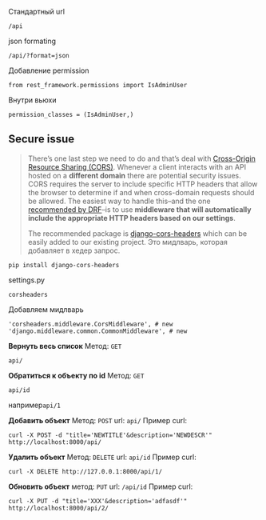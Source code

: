 Стандартный url 

    /api

json formating

    /api/?format=json


Добавление permission 

    from rest_framework.permissions import IsAdminUser
Внутри вьюхи
	

    permission_classes = (IsAdminUser,)



## Secure issue
> There’s one last step we need to do and that’s deal with [Cross-Origin
> Resource Sharing
> (CORS)](https://developer.mozilla.org/en-US/docs/Web/HTTP/CORS).
> Whenever a client interacts with an API hosted on a **different
> domain** there are potential security issues. CORS requires the server
> to include specific HTTP headers that allow the browser to determine
> if and when cross-domain requests should be allowed.
The easiest way to handle this–and the one [recommended by DRF](http://www.django-rest-framework.org/topics/ajax-csrf-cors/)–is to use **middleware that will automatically include the appropriate HTTP headers based on our settings**.
> 
> 
> The recommended package is
> [django-cors-headers](https://github.com/ottoyiu/django-cors-headers/)
> which can be easily added to our existing project.
Это мидлварь, которая добавляет в хедер запрос.

    pip install django-cors-headers

settings.py
```
corsheaders
```
Добавляем мидлварь
```
'corsheaders.middleware.CorsMiddleware', # new
'django.middleware.common.CommonMiddleware', # new
```




**Вернуть весь список** 
Метод: `GET`

    api/

**Обратиться к объекту по id** 
Метод: `GET`

    api/id 

 например`api/1`

**Добавить объект** 
Метод: `POST`
url: `api/`
Пример curl:

    curl -X POST -d "title='NEWTITLE'&description='NEWDESCR'" http://localhost:8000/api/

**Удалить объект**
Метод: `DELETE`
url: `api/id`
Пример curl:

    curl -X DELETE http://127.0.0.1:8000/api/1/

**Обновить объект**
метод: `PUT`
url: `/api/id`
Пример curl:

    curl -X PUT -d "title='XXX'&description='adfasdf'" http://localhost:8000/api/2/

